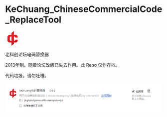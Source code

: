 # KeChuang_ChineseCommercialCode_ReplaceTool

![](kechuang_extension/icon48.png)

老科创论坛电码替换器

2013年制。随着论坛改版已失去作用。此 Repo 仅作存档。

代码垃圾，请勿吐槽。

![](./QQ截图20130203003939.png)

